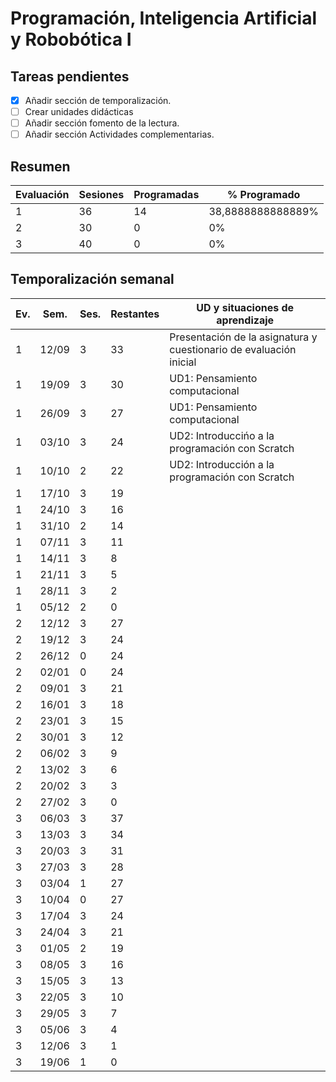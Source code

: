 # Programación, Inteligencia Artificial y Robobótica I

## Tareas pendientes

- [x] Añadir sección de temporalización.
- [ ] Crear unidades didácticas
- [ ] Añadir sección fomento de la lectura.
- [ ] Añadir sección Actividades complementarias.

## Resumen

| Evaluación | Sesiones | Programadas | % Programado      |
|------------|----------|-------------|-------------------|
| 1          | 36       | 14          | 38,8888888888889% |
| 2          | 30       | 0           | 0%                |
| 3          | 40       | 0           | 0%                |

## Temporalización semanal

| Ev. | Sem.  | Ses. | Restantes | UD y situaciones de aprendizaje                                    |
|-----|-------|------|-----------|--------------------------------------------------------------------|
| 1   | 12/09 | 3    | 33        | Presentación de la asignatura y cuestionario de evaluación inicial |
| 1   | 19/09 | 3    | 30        | UD1: Pensamiento computacional                                     |
| 1   | 26/09 | 3    | 27        | UD1: Pensamiento computacional                                     |
| 1   | 03/10 | 3    | 24        | UD2: Introduccińo a la programación con Scratch                    |
| 1   | 10/10 | 2    | 22        | UD2: Introducción a la programación con Scratch                    |
| 1   | 17/10 | 3    | 19        |                                                                    |
| 1   | 24/10 | 3    | 16        |                                                                    |
| 1   | 31/10 | 2    | 14        |                                                                    |
| 1   | 07/11 | 3    | 11        |                                                                    |
| 1   | 14/11 | 3    | 8         |                                                                    |
| 1   | 21/11 | 3    | 5         |                                                                    |
| 1   | 28/11 | 3    | 2         |                                                                    |
| 1   | 05/12 | 2    | 0         |                                                                    |
| 2   | 12/12 | 3    | 27        |                                                                    |
| 2   | 19/12 | 3    | 24        |                                                                    |
| 2   | 26/12 | 0    | 24        |                                                                    |
| 2   | 02/01 | 0    | 24        |                                                                    |
| 2   | 09/01 | 3    | 21        |                                                                    |
| 2   | 16/01 | 3    | 18        |                                                                    |
| 2   | 23/01 | 3    | 15        |                                                                    |
| 2   | 30/01 | 3    | 12        |                                                                    |
| 2   | 06/02 | 3    | 9         |                                                                    |
| 2   | 13/02 | 3    | 6         |                                                                    |
| 2   | 20/02 | 3    | 3         |                                                                    |
| 2   | 27/02 | 3    | 0         |                                                                    |
| 3   | 06/03 | 3    | 37        |                                                                    |
| 3   | 13/03 | 3    | 34        |                                                                    |
| 3   | 20/03 | 3    | 31        |                                                                    |
| 3   | 27/03 | 3    | 28        |                                                                    |
| 3   | 03/04 | 1    | 27        |                                                                    |
| 3   | 10/04 | 0    | 27        |                                                                    |
| 3   | 17/04 | 3    | 24        |                                                                    |
| 3   | 24/04 | 3    | 21        |                                                                    |
| 3   | 01/05 | 2    | 19        |                                                                    |
| 3   | 08/05 | 3    | 16        |                                                                    |
| 3   | 15/05 | 3    | 13        |                                                                    |
| 3   | 22/05 | 3    | 10        |                                                                    |
| 3   | 29/05 | 3    | 7         |                                                                    |
| 3   | 05/06 | 3    | 4         |                                                                    |
| 3   | 12/06 | 3    | 1         |                                                                    |
| 3   | 19/06 | 1    | 0         |                                                                    |
